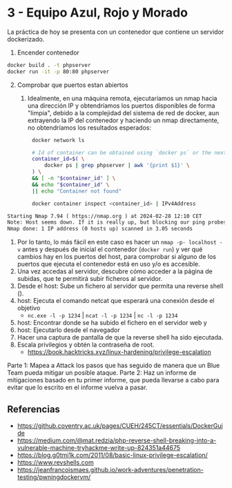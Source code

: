 # 3 - Equipo Azul, Rojo y Morado

La práctica de hoy se presenta con un contenedor que contiene un servidor dockerizado.

1. Encender contenedor

```bash
docker build . -t phpserver
docker run -it -p 80:80 phpserver
```

2. Comprobar que puertos estan abiertos

    1. Idealmente, en una máquina remota, ejecutaríamos un nmap hacia una dirección IP y obtendríamos los puertos disponibles de forma "limpia", debido a la complejidad del sistema de red de docker, aun extrayendo la IP del contenedor y haciendo un nmap directamente, no obtendríamos los resultados esperados:

``` bash
        docker network ls

        # Id of container can be obtained using `docker ps` or the next command	
        container_id=$( \
            docker ps | grep phpserver | awk '{print $1}' \
        ) \
        && [ -n "$container_id" ] \
        && echo "$container_id" \
        || echo "Container not found"

        docker container inspect <container_id> | IPv4Address
```

```txt
Starting Nmap 7.94 ( https://nmap.org ) at 2024-02-28 12:10 CET
Note: Host seems down. If it is really up, but blocking our ping probes, try -Pn
Nmap done: 1 IP address (0 hosts up) scanned in 3.05 seconds
```

1. Por lo tanto, lo más fácil en este caso es hacer un `nmap -p- localhost -v` antes y después de inicial el contenedor (`docker run`) y ver qué cambios hay en los puertos del host, para comprobar si alguno de los puertos que ejecuta el contenedor está en uso y/o es accesible.
2. Una vez accedas al servidor, descubre cómo acceder a la página de subidas, que te permitirá subir ficheros al servidor.
3. Desde el host: Sube un fichero al servidor que permita una reverse shell ().
4. host: Ejecuta el comando netcat que esperará una conexión desde el objetivo 
    - `nc.exe -l -p 1234` | `ncat -l -p 1234` |   `nc -l -p 1234`
5. host: Encontrar donde se ha subido el fichero en el servidor web y
6. host: Ejecutarlo desde el navegador
7. Hacer una captura de pantalla de que la reverse shell ha sido ejecutada.
8. Escala privilegios y obtén la contraseña de root.
    - https://book.hacktricks.xyz/linux-hardening/privilege-escalation

Parte 1: Mapea a Attack los pasos que has seguido de manera que un Blue Team pueda mitigar un posible ataque.
Parte 2: Haz un informe de mitigaciones basado en tu primer informe, que pueda llevarse a cabo para evitar que lo escrito en el informe vuelva a pasar.

## Referencias

- https://github.coventry.ac.uk/pages/CUEH/245CT/essentials/DockerGuide
- https://medium.com/@mat.redzia/php-reverse-shell-breaking-into-a-vulnerable-machine-tryhackme-write-up-824351a44675
- https://blog.g0tmi1k.com/2011/08/basic-linux-privilege-escalation/
- https://www.revshells.com
- https://jeanfrancoismaes.github.io/work-adventures/penetration-testing/pwningdockervm/

